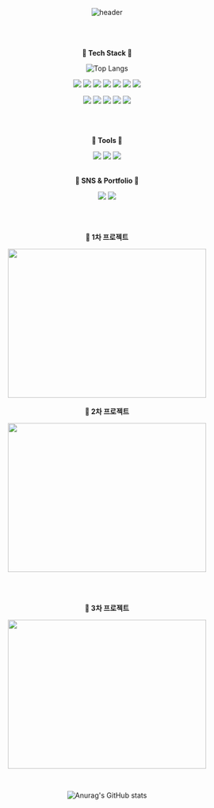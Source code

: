 <div align="center">

![header](https://capsule-render.vercel.app/api?type=soft&color=auto&height=200&section=header&text=Jihyung's%20GitHub&fontSize=50&animation=blinking)
<br /><br /><br /><br />


  
__:microscope: Tech Stack :microscope:__

![Top Langs](https://github-readme-stats.vercel.app/api/top-langs/?username=sy33002&layout=compact)
<br />

<img src="https://img.shields.io/badge/javaScript-F7DF1E?style=flat&logo=javascript&logoColor=black"/> <img src="https://img.shields.io/badge/HTML5-E34F26?style=flat&logo=html5&logoColor=white"/> <img src="https://img.shields.io/badge/css3-1572B6?style=flat&logo=css3&logoColor=white"/> <img src="https://img.shields.io/badge/react-61DAFB?style=flat&logo=react&logoColor=white"/> 
<img src="https://img.shields.io/badge/node.js-339933?style=flat&logo=nodedotjs&logoColor=white"/> <img src="https://img.shields.io/badge/tailwindcss-06B6D4?style=flat&logo=tailwindcss&logoColor=white"/> <img src="https://img.shields.io/badge/Next.js-000000?style=flat&logo=nextdotjs&logoColor=white"/> 

<img src="https://img.shields.io/badge/sass-CC6699?style=flat&logo=sass&logoColor=white"/> <img src="https://img.shields.io/badge/bootstrap-7952B3?style=flat&logo=bootstrap&logoColor=white"/>
  <img src="https://img.shields.io/badge/c-A8B9CC?style=flat&logo=C&logoColor=white"/> <img src="https://img.shields.io/badge/python-3776AB?style=flat&logo=python&logoColor=white"/>  <img src="https://img.shields.io/badge/mysql-4479A1?style=flat&logo=mysql&logoColor=white"/>

<br />
<br />

__:wrench: Tools :wrench:__

<img src="https://img.shields.io/badge/github-181717?style=flat&logo=github&logoColor=white"/> <img src="https://img.shields.io/badge/Visual Studio Code-007ACC?style=flat&logo=visualstudiocode&logoColor=white"/> <img src="https://img.shields.io/badge/figma-F24E1E?style=flat&logo=figma&logoColor=white"/>
<br /><br />

__:low_brightness: SNS & Portfolio :low_brightness:__

<a href='https://jihyungk.tistory.com/'><img src="https://img.shields.io/badge/tistory-000000?style=flat&logo=tistory&logoColor=white"/></a> <a href="https://prickly-comet-aed.notion.site/4a1591384ba44ab1af31adbea38fb36c?pvs=4"><img src="https://img.shields.io/badge/notion-000000?style=flat&logo=notion&logoColor=white"/> </a>

<br />
<br />

__:memo: 1차 프로젝트__

<a href="https://github.com/sy33002/CRUD_project"><img src="https://github.com/sy33002/sy33002/assets/113359008/16df2acc-4963-4bbe-bdd2-88e1ba67a1d5" width=400 height=300> </a>
<br /><br />
__:memo: 2차 프로젝트__

<a href="https://github.com/2nd-team-b/front-wait"><img src="https://github.com/sy33002/sy33002/assets/113359008/0aadb0d0-90de-4fe7-9bb8-6d015f2a7c04" width=400 height=300> </a>

<br /><br />

__:memo: 3차 프로젝트__

<a href="https://github.com/sessac-3rd-team-A/FE"><img src="(https://github.com/sy33002/sy33002/assets/113359008/a29f884f-6fc5-49c9-a8b9-a4bb80e32e43" width=400 height=300> </a>

<br />

![Anurag's GitHub stats](https://github-readme-stats.vercel.app/api?username=sy33002&show_icons=true&theme=rose)

</div>

